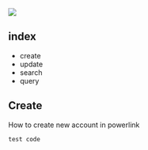 <img src="http://www.powerlink.co.il/blog/wp-content/uploads/2015/07/PowerlinkLOGO1.png">

## index

+ create
+ update
+ search
+ query

## Create
How to create new account in powerlink

```
test code
```



